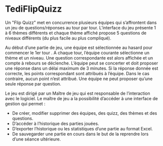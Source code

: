 # TediFlipQuizz
 
Un "Flip Quizz" met en concurrence plusieurs  équipes qui s’affrontent dans un jeu de questions/réponses au tour par tour.
L’interface du jeu présente 1 à 6 thèmes différents et chaque thème affiché propose 5 questions de niveaux différents (du plus facile au plus compliqué). 

Au début d’une partie de jeu, une équipe est sélectionnée au hasard pour commencer le 1er tour . A chaque tour, l’équipe courante sélectionne un thème et un niveau. Une question correspondante est alors affichée et un compte à rebours se déclenche. L’équipe peut se concerter et doit proposer une réponse dans un délai maximum de 3 minutes. Si la réponse donnée est correcte, les points correspondant sont attribués à l’équipe. Dans le cas contraire, aucun point n’est attribué. Une équipe ne peut proposer qu’une seule réponse par question.

Le jeu est dirigé par un Maître de jeu qui est responsable de l’interaction avec le logiciel. 
Le maître de jeu a la possibilité d’accéder à une interface de gestion qui permet :
-	De créer, modifier supprimer des équipes,  des quizz, des thèmes et des questions.
-	D’accéder à l’historique des parties jouées.
-	D’exporter l’historique ou les statistiques d’une partie au format Excel.
-	De sauvegarder une partie en cours dans le but de la reprendre lors d’une séance ultérieure.

